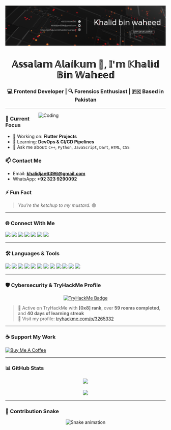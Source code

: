 ![Banner](https://github.com/Khalidbinwaheed/Khalidbinwaheed/blob/main/Black%20and%20Red%20Tech%20Data%20Analyst%20LinkedIn%20Banner.png)

<h1 align="center">𝔸𝕤𝕤𝕒𝕝𝕒𝕞 𝔸𝕝𝕒𝕚𝕜𝕦𝕞 👋, 𝕀'𝕞 𝕂𝕙𝕒𝕝𝕚𝕕 𝔹𝕚𝕟 𝕎𝕒𝕙𝕖𝕖𝕕</h1>
<h3 align="center">💻 Frontend Developer | 🔍 Forensics Enthusiast | 🇵🇰 Based in Pakistan</h3>

---

<img align="right" alt="Coding" width="400" src="https://camo.githubusercontent.com/018efa30f93ed202a5356744ad59b7f4b446bf50d2ea637948f870266170103f/68747470733a2f2f7374617469632e7769787374617469632e636f6d2f6d656469612f6233313361395f38396562656330633566333834633635613935353166306331656331386361397e6d76322e676966">

### 🚀 Current Focus
- 🔭 Working on: **Flutter Projects**
- 🌱 Learning: **DevOps & CI/CD Pipelines**
- 💬 Ask me about: `C++`, `Python`, `JavaScript`, `Dart`, `HTML`, `CSS`

### 📫 Contact Me
- Email: **khalidjan6396@gmail.com**
- WhatsApp: **+92 323 9290092**

### ⚡ Fun Fact
> *You're the ketchup to my mustard.* 😄

---

### 🌐 Connect With Me

<p align="left">
  <a href="https://dev.to/khalidbinwaheed"><img src="https://img.shields.io/badge/Dev.to-000?style=for-the-badge&logo=devdotto&logoColor=white"/></a>
  <a href="https://linkedin.com/in/khalid-bin-waheed-956a722aa"><img src="https://img.shields.io/badge/LinkedIn-0077B5?style=for-the-badge&logo=linkedin&logoColor=white"/></a>
  <a href="https://stackoverflow.com/users/25022363/khalid-jan"><img src="https://img.shields.io/badge/StackOverflow-FE7A16?style=for-the-badge&logo=stackoverflow&logoColor=white"/></a>
  <a href="https://instagram.com/engr._.khalid"><img src="https://img.shields.io/badge/Instagram-E4405F?style=for-the-badge&logo=instagram&logoColor=white"/></a>
  <a href="https://www.youtube.com/c/@feathercodecamp"><img src="https://img.shields.io/badge/YouTube-FF0000?style=for-the-badge&logo=youtube&logoColor=white"/></a>
  <a href="https://www.hackerrank.com/captainkhalid20"><img src="https://img.shields.io/badge/HackerRank-2EC866?style=for-the-badge&logo=hackerrank&logoColor=white"/></a>
  <a href="https://www.leetcode.com/khalidbinwaheed"><img src="https://img.shields.io/badge/LeetCode-FFA116?style=for-the-badge&logo=leetcode&logoColor=white"/></a>
</p>

---

### 🛠️ Languages & Tools

<p align="left">
  <img src="https://cdn.jsdelivr.net/gh/devicons/devicon/icons/cplusplus/cplusplus-original.svg" width="40" />
  <img src="https://cdn.jsdelivr.net/gh/devicons/devicon/icons/css3/css3-original-wordmark.svg" width="40" />
  <img src="https://cdn.jsdelivr.net/gh/devicons/devicon/icons/dart/dart-original.svg" width="40" />
  <img src="https://cdn.jsdelivr.net/gh/devicons/devicon/icons/firebase/firebase-plain.svg" width="40" />
  <img src="https://cdn.jsdelivr.net/gh/devicons/devicon/icons/flutter/flutter-original.svg" width="40" />
  <img src="https://cdn.jsdelivr.net/gh/devicons/devicon/icons/git/git-original.svg" width="40" />
  <img src="https://cdn.jsdelivr.net/gh/devicons/devicon/icons/html5/html5-original-wordmark.svg" width="40" />
  <img src="https://cdn.jsdelivr.net/gh/devicons/devicon/icons/java/java-original.svg" width="40" />
  <img src="https://cdn.jsdelivr.net/gh/devicons/devicon/icons/javascript/javascript-original.svg" width="40" />
  <img src="https://cdn.jsdelivr.net/gh/devicons/devicon/icons/linux/linux-original.svg" width="40" />
  <img src="https://cdn.jsdelivr.net/gh/devicons/devicon/icons/python/python-original.svg" width="40" />
  <img src="https://cdn.jsdelivr.net/gh/devicons/devicon/icons/swift/swift-original.svg" width="40" />
</p>

---

### 🛡️ Cybersecurity & TryHackMe Profile

<p align="center">
  <a href="https://tryhackme.com/p/3265332" target="_blank">
    <img src="https://tryhackme-badges.s3.amazonaws.com/3265332.png" alt="TryHackMe Badge" width="300"/>
  </a>
</p>

> 🧠 Active on TryHackMe with **[0x8] rank**, over **59 rooms completed**, and **40 days of learning streak**  
> 🔗 Visit my profile: [tryhackme.com/p/3265332](https://tryhackme.com/p/3265332)

---

### ☕ Support My Work

<a href="https://www.buymeacoffee.com/Khalidbinwaheed">
  <img src="https://cdn.buymeacoffee.com/buttons/v2/default-yellow.png" height="50" width="210" alt="Buy Me A Coffee" />
</a>

---

### 📊 GitHub Stats

<p align="center">
  <img src="https://github-readme-stats.vercel.app/api/top-langs?username=khalidbinwaheed&show_icons=true&locale=en&layout=compact" />
  <br><br>
  <img src="https://github-readme-streak-stats.herokuapp.com/?user=khalidbinwaheed" />
</p>

---

### 🐍 Contribution Snake

<p align="center">
  <img src="https://raw.githubusercontent.com/maurodesouza/maurodesouza/output/snake.svg" alt="Snake animation" />
</p>
